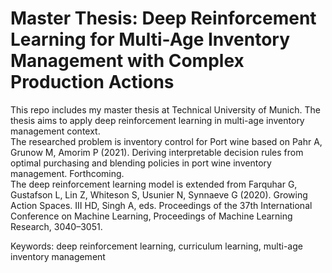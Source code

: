 # Master Thesis: Deep Reinforcement Learning for Multi-Age Inventory Management with Complex Production Actions

This repo includes my master thesis at Technical University of Munich. The thesis aims to apply deep reinforcement learning in multi-age inventory management context.  
The researched problem is inventory control for Port wine based on Pahr A, Grunow M, Amorim P (2021). Deriving interpretable decision rules from optimal purchasing and blending policies in port wine inventory management. Forthcoming.  
The deep reinforcement learning model is extended from Farquhar G, Gustafson L, Lin Z, Whiteson S, Usunier N, Synnaeve G (2020). Growing Action Spaces. III HD, Singh A, eds. Proceedings of the 37th International Conference on Machine Learning, Proceedings of Machine Learning Research, 3040–3051.   

Keywords: deep reinforcement learning, curriculum learning, multi-age inventory management
